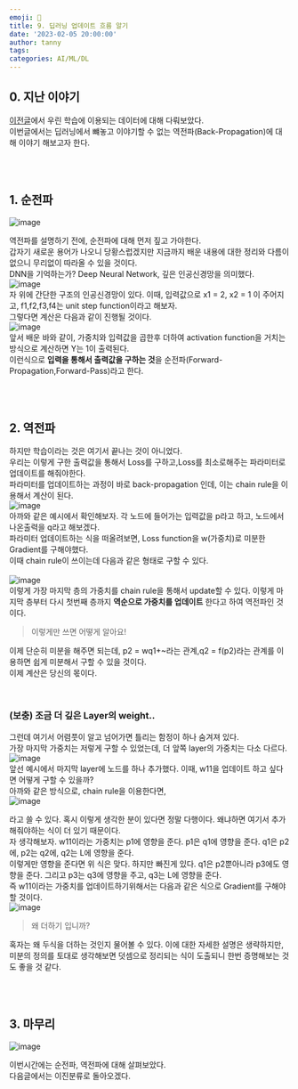 ```yaml
---
emoji: 🔮
title: 9. 딥러닝 업데이트 흐름 알기
date: '2023-02-05 20:00:00'
author: tanny
tags: 
categories: AI/ML/DL
---
```


## 0. 지난 이야기
[이전글](https://tannybrown.github.io/ai/9/)에서 우린 학습에 이용되는 데이터에 대해 다뤄보았다.<br>
이번글에서는 딥러닝에서 뺴놓고 이야기할 수 없는 역전파(Back-Propagation)에 대해 이야기 해보고자 한다.<br>

<br><br>




## 1. 순전파
![image](https://user-images.githubusercontent.com/121401159/216831403-ebfd4bd0-5757-487e-9426-f95bd85a83e2.png) <br>

역전파를 설명하기 전에, 순전파에 대해 먼저 짚고 가야한다. <br>
갑자기 새로운 용어가 나오니 당황스럽겠지만 지금까지 배운 내용에 대한 정리와 다름이 없으니 무리없이 따라올 수 있을 것이다.<br>
DNN을 기억하는가? Deep Neural Network, 깊은 인공신경망을 의미했다. <br>
![image](https://user-images.githubusercontent.com/121401159/217760131-8cf8bdc2-bbb4-478b-813a-917784e00720.png)
<br>
자 위에 간단한 구조의 인공신경망이 있다. 이때, 입력값으로 x1 = 2, x2 = 1 이 주어지고, f1,f2,f3,f4는 unit step function이라고 해보자.<br>
그렇다면 계산은 다음과 같이 진행될 것이다.<br>
![image](https://user-images.githubusercontent.com/121401159/217760693-838144b0-195e-4fe2-9305-a252ae410b86.png)
<br>
앞서 배운 바와 같이, 가중치와 입력값을 곱한후 더하여 activation function을 거치는 방식으로 계산하면 Y는 1이 출력된다.<br>
이런식으로 **입력을 통해서 출력값을 구하는 것**을 순전파(Forward-Propagation,Forward-Pass)라고 한다.<br>

<br><br>

## 2. 역전파
하지만 학습이라는 것은 여기서 끝나는 것이 아니었다.<br>
우리는 이렇게 구한 출력값을 통해서 Loss를 구하고,Loss를 최소로해주는 파라미터로 업데이트를 해줘야한다.<br>
파라미터를 업데이트하는 과정이 바로 back-propagation 인데, 이는 chain rule을 이용해서 계산이 된다.<br>
![image](https://user-images.githubusercontent.com/121401159/217763519-5c3f81a0-7b59-4368-af62-d3aa2a76577a.png)<br>
아까와 같은 예시에서 확인해보자. 각 노드에 들어가는 입력값을 p라고 하고, 노드에서 나온출력을 q라고 해보겠다.<br>
파라미터 업데이트하는 식을 떠올려보면, Loss function을 w(가중치)로 미분한 Gradient를 구해야했다.<br>
이때 chain rule이 쓰이는데 다음과 같은 형태로 구할 수 있다.<br><br>
![image](https://user-images.githubusercontent.com/121401159/217765247-9e7aba0c-2735-4971-a4d3-eca0a0b10ee2.png)<br>
이렇게 가장 마지막 층의 가중치를 chain rule을 통해서 update할 수 있다. 이렇게 마지막 층부터 다시 첫번째 층까지 **역순으로 가중치를 업데이트** 한다고 하여 역전파인 것이다.
> 이렇게만 쓰면 어떻게 알아요!

이제 단순히 미분을 해주면 되는데, p2 = wq1+~라는 관계,q2 = f(p2)라는 관계를 이용하면 쉽게 미분해서 구할 수 있을 것이다.<br>
이제 계산은 당신의 몫이다.<br>


<br>

### (보충) 조금 더 깊은 Layer의 weight..

그런데 여기서 어렴풋이 알고 넘어가면 틀리는 함정이 하나 숨겨져 있다.<br>
가장 마지막 가중치는 저렇게 구할 수 있었는데, 더 앞쪽 layer의 가중치는 다소 다르다. <br>
![image](https://user-images.githubusercontent.com/121401159/217772885-fea3b2a6-4996-4b9f-a7be-2ef30201f578.png)<br>
앞선 예시에서 마지막 layer에 노드를 하나 추가했다. 이때, w11을 업데이트 하고 싶다면 어떻게 구할 수 있을까?<br>
아까와 같은 방식으로, chain rule을 이용한다면,<br>
![image](https://user-images.githubusercontent.com/121401159/217772381-ec4f932c-ad68-4212-99ce-1e3bec5a8d8f.png)
<br>

라고 쓸 수 있다. 혹시 이렇게 생각한 분이 있다면 정말 다행이다. 왜냐하면 여기서 추가해줘야하는 식이 더 있기 때문이다.<br>
자 생각해보자. w11이라는 가중치는 p1에 영향을 준다. p1은 q1에 영향을 준다. q1은 p2에, p2는 q2에, q2는 L에 영향을 준다.<br>
이렇게만 영향을 준다면 위 식은 맞다. 하지만 빠진게 있다. q1은 p2뿐아니라 p3에도 영향을 준다. 그리고 p3는 q3에 영향을 주고, q3는 L에 영향을 준다.<br>
즉 w11이라는 가중치를 업데이트하기위해서는 다음과 같은 식으로 Gradient를 구해야할 것이다.<br>
![image](https://user-images.githubusercontent.com/121401159/217772743-9611e824-a7e7-4cbb-88d9-c0b03e43abc4.png)<br>


> 왜 더하기 입니까?

혹자는 왜 두식을 더하는 것인지 물어볼 수 있다. 이에 대한 자세한 설명은 생략하지만, 미분의 정의를 토대로 생각해보면 덧셈으로 정리되는 식이 도출되니 한번 증명해보는 것도 좋을 것 같다.






<br><br>


## 3. 마무리

![image](https://user-images.githubusercontent.com/121401159/217774241-fa17e450-2a13-49b7-b0c6-cf8095743426.png)<br>

이번시간에는 순전파, 역전파에 대해 살펴보았다.<br>
다음글에서는 이진분류로 돌아오겠다.<br>

```toc

```